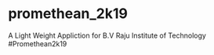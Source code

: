 # promethean_2k19

A Light Weight Appliction for  B.V Raju Institute of Technology #Promethean2k19 

